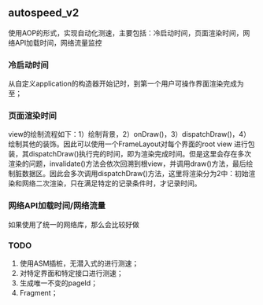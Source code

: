 ## autospeed_v2
使用AOP的形式，实现自动化测速，主要包括：冷启动时间，页面渲染时间，网络API加载时间，网络流量监控

### 冷启动时间
从自定义application的构造器开始记时，到第一个用户可操作界面渲染完成为至；

### 页面渲染时间
view的绘制流程如下：1）绘制背景，2）onDraw()，3）dispatchDraw()，4）绘制其他的装饰。因此可以使用一个FrameLayout对每个界面的root view 进行包装，其dispatchDraw()执行完的时间，即为渲染完成时间。但是这里会存在多次渲染的问题，invalidate()方法会依次回溯到根view，并调用draw()方法，最后绘制脏数据区。因此会多次调用dispatchDraw()方法，这里将渲染分为2中：初始渲染和网络二次渲染，只在满足特定的记录条件时，才记录时间。

### 网络API加载时间/网络流量
如果使用了统一的网络库，那么会比较好做


### TODO
1. 使用ASM插桩，无潜入式的进行测速；
2. 对特定界面和特定接口进行测速；
3. 生成唯一不变的pageId；
4. Fragment；
